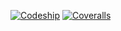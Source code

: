 [![Codeship](https://img.shields.io/codeship/634355a0-2d42-0135-4210-2a94a48e7a4d.svg)](https://app.codeship.com/projects/224640)
[![Coveralls](https://img.shields.io/coveralls/jpkeane/fw-sa.svg)](https://coveralls.io/github/jpkeane/fw-sa)